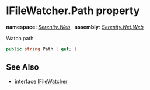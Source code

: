 # IFileWatcher.Path property
**namespace:** *[Serenity.Web](../../README.md#serenity.web-namespace)*   **assembly**: *[Serenity.Net.Web](../../README.md)*

Watch path

```csharp
public string Path { get; }
```

## See Also

* interface [IFileWatcher](../IFileWatcher.md)